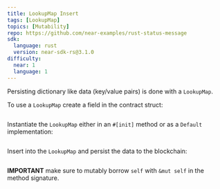 ```yaml
---
title: LookupMap Insert
tags: [LookupMap]
topics: [Mutability]
repo: https://github.com/near-examples/rust-status-message
sdk:
  language: rust
  version: near-sdk-rs@3.1.0
difficulty:
  near: 1
  language: 1
---
```


Persisting dictionary like data (key/value pairs) is done with a `LookupMap`.

To use a `LookupMap` create a field in the contract struct:

```https://github.com/near-examples/rust-status-message/blob/f47c092ca743071c5a5ea0b71de02517001cc3bc/src/lib.rs#L9-L11
```

Instantiate the `LookupMap` either in an `#[init]` method or as a `Default` implementation:

```https://github.com/near-examples/rust-status-message/blob/f47c092ca743071c5a5ea0b71de02517001cc3bc/src/lib.rs#L13-L19
```

Insert into the `LookupMap` and persist the data to the blockchain:

```https://github.com/near-examples/rust-status-message/blob/f47c092ca743071c5a5ea0b71de02517001cc3bc/src/lib.rs#L23-L26
```

**IMPORTANT** make sure to mutably borrow `self` with `&mut self` in the method signature.
